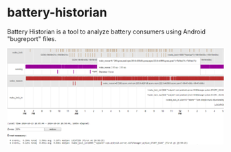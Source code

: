 battery-historian
=================

Battery Historian is a tool to analyze battery consumers using Android "bugreport" files.

![BatteryHistoryian](https://github.com/ssegma/battery-historian/blob/master/battery_historian.png)
